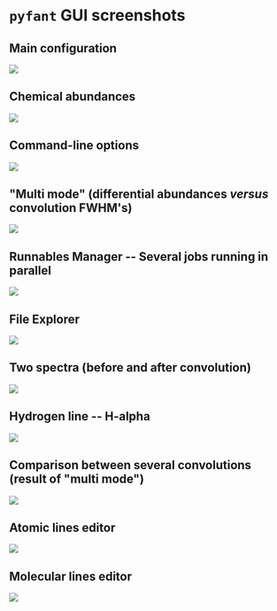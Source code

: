 # ```pyfant``` GUI screenshots


## Main configuration 
![](doc/screenshot0.png)

## Chemical abundances 
![](doc/screenshot1.png)

## Command-line options  
![](doc/screenshot2.png)

## "Multi mode" (differential abundances _versus_ convolution FWHM's)
![](doc/screenshot3.png)

## Runnables Manager -- Several jobs running in parallel
![](doc/screenshot4.png)

## File Explorer
![](doc/screenshot5.png)

## Two spectra (before and after convolution)
![](doc/screenshot6.png)

## Hydrogen line -- H-alpha
![](doc/screenshot7.png)

## Comparison between several convolutions (result of "multi mode")
![](doc/screenshot8.png)

## Atomic lines editor
![](ated.png)

## Molecular lines editor
![](mled.png)



